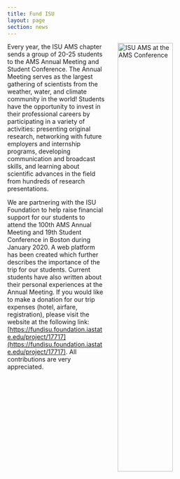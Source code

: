 ```yaml
---
title: Fund ISU
layout: page
section: news
---
```

<img src="{{ site.baseurl }}/uploads/images/ISU AMS Chapter Poster.jpg?raw=true" alt="ISU AMS at the AMS Conference" style="width:50%; padding-left: 30px; float:right;">

Every year, the ISU AMS chapter sends a group of 20-25 students to the AMS Annual Meeting and Student Conference.  The Annual Meeting serves as the largest gathering of scientists from 
the weather, water, and climate community in the world!  Students have the opportunity to invest in their professional careers by participating in a variety of activities: presenting original research, networking with future employers and internship programs, developing communication and broadcast skills, and learning about scientific advances in the field from hundreds of research presentations.  

We are partnering with the ISU Foundation to help raise financial support for our students to attend the 100th AMS Annual Meeting and 19th Student Conference in Boston during January 2020.  A web platform has been created which further describes the importance of the trip for our students.  Current students have also written about their personal experiences at the Annual Meeting.  If you would like to make a donation for our trip expenses (hotel, airfare, registration), please visit the website at the following link: [https://fundisu.foundation.iastate.edu/project/17717](https://fundisu.foundation.iastate.edu/project/17717).  All contributions are very appreciated. 


